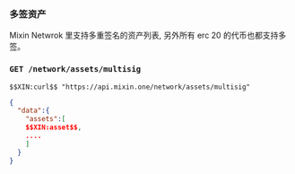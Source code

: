 ### 多签资产

Mixin Netwrok 里支持多重签名的资产列表, 另外所有 erc 20 的代币也都支持多签。

### `GET /network/assets/multisig` 

```
$$XIN:curl$$ "https://api.mixin.one/network/assets/multisig"
```

```json
{
  "data":{
    "assets":[  
    $$XIN:asset$$,
    ....
    ]
  }
}
```
